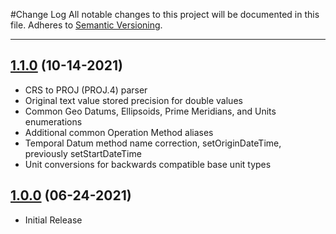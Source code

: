 #Change Log
All notable changes to this project will be documented in this file.
Adheres to [Semantic Versioning](http://semver.org/).

---

## [1.1.0](https://github.com/ngageoint/coordinate-reference-systems-java/releases/tag/1.1.0) (10-14-2021)

* CRS to PROJ (PROJ.4) parser
* Original text value stored precision for double values
* Common Geo Datums, Ellipsoids, Prime Meridians, and Units enumerations
* Additional common Operation Method aliases
* Temporal Datum method name correction, setOriginDateTime, previously setStartDateTime
* Unit conversions for backwards compatible base unit types

## [1.0.0](https://github.com/ngageoint/coordinate-reference-systems-java/releases/tag/1.0.0) (06-24-2021)

* Initial Release
